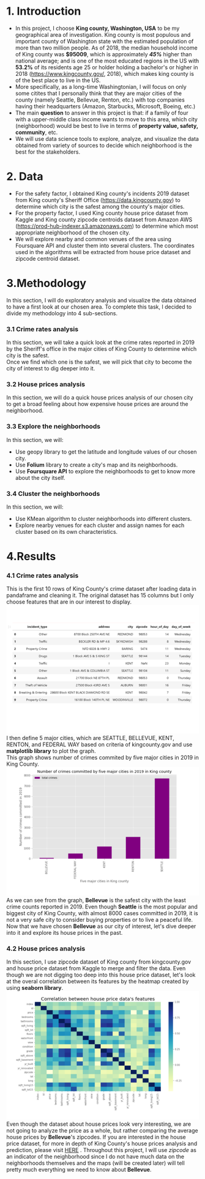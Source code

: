 # 1. Introduction
- In this project, I choose **King county, Washington, USA** to be my geographical area of investigation. King county is most populous and important county of Washington state with the estimated population of more than two million people. As of 2018, the median household income of King county was **$95009**, which is approximately ***45%*** higher than national average; and is one of the most educated regions in the US with **53.2%** of its residents age 25 or holder holding a bachelor's or higher in 2018 (https://www.kingcounty.gov/, 2018), which makes king county is of the best place to live in the US.
- More specifically, as a long-time Washingtonian, I will focus on only some citites that I personally think that they are major cities of the county (namely Seattle, Bellevue, Renton, etc.) with top companies having their headquarters (Amazon, Starbucks, Microsoft, Boeing, etc.)
- The main **question** to answer in this project is that: if a family of four with a upper-middle class income wants to move to this area, which city (neighborhood) would be best to live in terms of **property value, safety, community**, etc.
- We will use data science tools to explore, analyze, and visualize the data obtained from variety of sources to decide which neighborhood is the best for the stakeholders.
# 2. Data
- For the safety factor, I obtained King county's incidents 2019 dataset from King county's Sheriff Office (https://data.kingcounty.gov) to determine which city is the safest among the county's major cities.
- For the property factor, I used King county house price dataset from Kaggle and King county zipcode centroids dataset from Amazon AWS (https://prod-hub-indexer.s3.amazonaws.com) to determine which most appropriate neighborhood of the chosen city.
- We will explore nearby and common venues of the area using Foursquare API and cluster them into several clusters. The coordinates used in the algorithms will be extracted from house price dataset and zipcode centroid dataset.
# 3.Methodology
In this section, I will do exploratory analysis and visualize the data obtained to have a first look at our chosen area. To complete this task, I decided to divide my methodology into 4 sub-sections.
### 3.1 Crime rates analysis
In this section, we will take a quick look at the crime rates reported in 2019 by the Sheriff's office in the major cities of King County to determine which city is the safest. </br>
Once we find which one is the safest, we will pick that city to become the city of interest to dig deeper into it.
### 3.2 House prices analysis
In this section, we will do a quick house prices analysis of our chosen city to get a broad feeling about how expensive house prices are around the neighborhood.
### 3.3 Explore the neighborhoods
In this section, we will:
- Use geopy library to get the latitude and longitude values of our chosen city.
- Use **Folium** library to create a city's map and its neighborhoods.
- Use **Foursquare API** to explore the neighborhoods to get to know more about the city itself.
### 3.4 Cluster the neighborhoods
In this section, we will:
- Use KMean algorithm to cluster neighborhoods into different clusters.
- Explore nearby venues for each cluster and assign names for each cluster based on its own characteristics.
# 4.Results
### 4.1 Crime rates analysis
This is the first 10 rows of King County's crime dataset after loading data in pandaframe and cleaning it. The original dataset has 15 columns but I only choose features that are in our interest to display.
![](/images/4.1p1.png)
I then define 5 major cities, which are SEATTLE, BELLEVUE, KENT, RENTON, and FEDERAL WAY based on criteria of kingcounty.gov and use **matplotlib library** to plot the graph.</br>
This graph shows number of crimes commited by five major cities in 2019 in King County.
![](/images/4.1p2.png)
As we can see from the graph, **Bellevue** is the safest city with the least crime counts reported in 2019. Even though **Seattle** is the most popular and biggest city of King County, with almost 8000 cases committed in 2019, it is not a very safe city to consider buying properties or to live a peaceful life. </br>
Now that we have chosen **Bellevue** as our city of interest, let's dive deeper into it and explore its house prices in the past.
### 4.2 House prices analysis
In this section, I use zipcode dataset of King county from kingcounty.gov and house price dataset from Kaggle to merge and filter the data. Even though we are not digging too deep into this house price dataset, let's look at the overal correlation between its features by the heatmap created by using **seaborn library**.
![](/images/4.2p1.png)
Even though the dataset about house prices look very interesting, we are not going to analyze the price as a whole, but rather comparing the average house prices by **Bellevue**'s zipcodes. If you are interested in the house price dataset, for more in depth of King County's house prices analysis and prediction, please visit [HERE](https://github.com/luongtruong7793/House-Sales-in-King-County-WA/blob/master/House%20Sales%20in%20King%20County%2C%20USA.ipynb) . Throughout this project, I will use *zipcode* as an indicator of the neighborhood since I do not have much data on the neighborhoods themselves and the maps (will be created later) will tell pretty much everything we need to know about **Bellevue**.
